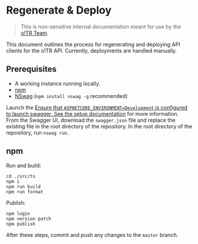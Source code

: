 # Regenerate & Deploy

> This is non-sensitive internal documentation meant for use by the [o!TR Team](Team.md).

This document outlines the process for regenerating and deploying API clients for the o!TR API. Currently, deployments are handled manually.

## Prerequisites

* A working [](o-TR-API.md) instance running locally.
* [npm](https://www.npmjs.com/)
* [NSwag](https://github.com/RicoSuter/NSwag) (`npm install nswag -g` recommended)

<procedure>
<step>
Launch the <a href="o-TR-API.md"/>

<tip>
Ensure that <code>ASPNETCORE_ENVIRONMENT=Development</code> is configured to launch swagger.
See the <a href="Development.md">setup documentation</a> for more information.
</tip>
</step>
<step>
From the Swagger UI, download the <code>swagger.json</code> file and replace the existing file in the root directory of the repository.
</step>
<step>
In the root directory of the repository, run <code>nswag run</code>.
</step>
</procedure>

## npm

Run and build:

```
cd ./src/ts
npm i
npm run build
npm run format
```

Publish:

```
npm login
npm version patch
npm publish
```

After these steps, commit and push any changes to the `master` branch.